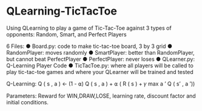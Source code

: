 # QLearning-TicTacToe
Using QLearning to play a game of Tic-Tac-Toe against 3 types of opponents: Random, Smart, and Perfect Players

6 Files:
● Board.py: code to make tic-tac-toe board, 3 by 3 grid
● RandomPlayer: moves randomly● SmartPlayer: better than RandomPlayer, but cannot beat PerfectPlayer● PerfectPlayer: never loses● QLearner.py: Q-Learning Player Code● TicTacToe.py: where all players will be called to play tic-tac-toe games and where yourQLearner will be trained and tested

Q-Learning:Q ( s , a ) ← (1 - ⍺) Q ( s , a ) + ⍺ ( R ( s ) + 𝛾 max a ’ Q ( s’ , a ’))

Parameters:Reward for WIN,DRAW,LOSE, learning rate, discount factor and initial conditions.